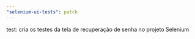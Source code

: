 ```yaml
---
"selenium-ui-tests": patch
---
```


test: cria os testes da tela de recuperação de senha no projeto Selenium
